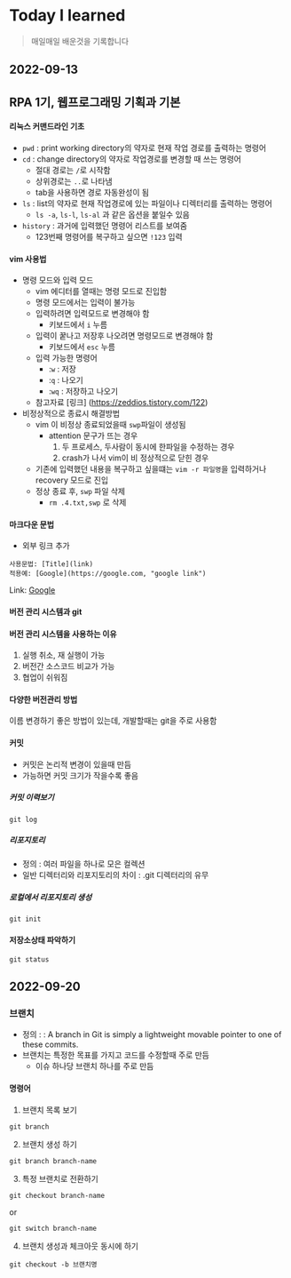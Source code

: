 # Today I learned

> 매일매일 배운것을 기록합니다

## 2022-09-13

## RPA 1기, 웹프로그래밍 기획과 기본

#### 리눅스 커맨드라인 기초

- `pwd` : print working directory의 약자로 현재 작업 경로를 출력하는 명령어
- `cd` : change directory의 약자로 작업경로를 변경할 때 쓰는 명령어
  - 절대 경로는 `/`로 시작함
  - 상위경로는 `..`로 나타냄
  - tab을 사용하면 경로 자동완성이 됨
- `ls` : list의 약자로 현재 작업경로에 있는 파일이나 디렉터리를 출력하는 명령어
  - `ls -a`, `ls-l`, `ls-al` 과 같은 옵션을 붙일수 있음
- `history` : 과거에 입력했던 명령어 리스트를 보여줌
  - 123번째 명령어를 복구하고 싶으면 `!123` 입력

#### vim 사용법

- 명령 모드와 입력 모드
  - vim 에디터를 열때는 명령 모드로 진입함
  - 명령 모드에서는 입력이 불가능
  - 입력하려면 입력모드로 변경해야 함
    - 키보드에서 `i` 누름
  - 입력이 꿑나고 저장후 나오려면 명령모드로 변경해야 함
    - 키보드에서 `esc` 누름
  - 입력 가능한 명령어
    - :`w` : 저장
    - :`q` : 나오기
    - :`wq` : 저장하고 나오기
  - 참고자료 [링크] (https://zeddios.tistory.com/122)
- 비정상적으로 종료시 해결방법
  - vim 이 비정상 종료되었을때 `swp`파일이 생성됨
    - attention 문구가 뜨는 경우
      1. 두 프로세스, 두사람이 동시에 한파일을 수정하는 경우
      2. crash가 나서 vim이 비 정상적으로 닫힌 경우
  - 기존에 입력했던 내용을 복구하고 싶을떄는 `vim -r 파일명`을 입력하거나 recovery 모드로 진입
  - 정상 종료 후, `swp` 파일 삭제
    - `rm .4.txt,swp` 로 삭제

#### 마크다운 문법

- 외부 링크 추가

```
사용문법: [Title](link)
적용예: [Google](https://google.com, "google link")
```

Link: [Google](https://google.com, "google link")

#### 버전 관리 시스템과 git

#### 버전 관리 시스템을 사용하는 이유

1. 실행 취소, 재 실행이 가능
2. 버전간 소스코드 비교가 가능
3. 협업이 쉬워짐

#### 다양한 버전관리 방법

이름 변경하기 좋은 방법이 있는데, 개발할때는 git을 주로 사용함

#### 커밋

- 커밋은 논리적 변경이 있을때 만듬
- 가능하면 커밋 크기가 작을수록 좋음

##### 커밋 이력보기

```
git log
```

##### 리포지토리

- 정의 : 여러 파일을 하나로 모은 컬렉션
- 일반 디렉터리와 리포지토리의 차이 : .git 디렉터리의 유무

##### 로컬에서 리포지토리 생성

```
git init
```

#### 저장소상태 파악하기

```
git status
```

## 2022-09-20

### 브랜치

- 정의 : : A branch in Git is simply a lightweight movable pointer to one of these commits.
- 브랜치는 특정한 목표를 가지고 코드를 수정할때 주로 만듬
  - 이슈 하나당 브랜치 하나를 주로 만듬

#### 명령어

1. 브랜치 목록 보기

```
git branch
```

2. 브랜치 생성 하기

```
git branch branch-name
```

3. 특정 브랜치로 전환하기

```
git checkout branch-name
```

or

```
git switch branch-name
```

4. 브랜치 생성과 체크아웃 동시에 하기

```
git checkout -b 브랜치명
```
